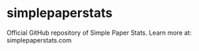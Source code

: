 # simplepaperstats
Official GitHub repository of Simple Paper Stats.
Learn more at: simplepaperstats.com
